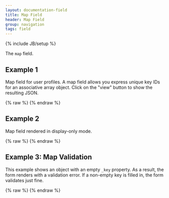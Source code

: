 ```yaml
---
layout: documentation-field
title: Map Field
header: Map Field
group: navigation
tags: field
---
```

{% include JB/setup %}


The ```map``` field.


## Example 1
Map field for user profiles.  A map field allows you express unique key IDs for an associative array object.
Click on the "view" button to show the resulting JSON.
<div id="field1"> </div>
{% raw %}
<script type="text/javascript" id="field1-script">
$("#field1").alpaca({
    "data": {
        "john316" : {
            "firstName" : "Tim",
            "lastName" : "Tebow",
            "gender" : "Male"
        },
        "ladygaga" : {
            "firstName" : "Stefani",
            "lastName" : "Germanotta",
            "gender" : "Female"
        }
    },
    "schema": {
        "type": "array",
        "items": {
            "type": "object",
            "properties": {
                "_key" : {
                    "title" : "User ID",
                    "type": "string"
                },
                "firstName" : {
                    "title" : "First Name",
                    "type": "string"
                },
                "lastName" : {
                    "title" : "Last Name",
                    "type": "string"
                },
                "gender" : {
                    "title" : "Gender",
                    "type": "string",
                    "enum" : ["Male","Female"]
                }
            }
        }
    },
    "options" : {
        "type" : "map",
        "toolbarSticky" : true,
        "fields": {
            "item" : {
                "fields" : {
                    "_key" : {
                        "size" : 60,
                        "helper" : "This value serves as a unique key into the associative array."
                    }
                }
            }
        },
        "form": {
            "buttons": {
                "submit": {
                    "title": "View",
                    "click": function() {
                        var value = this.getValue();

                        alert(JSON.stringify(value, null, "  "));
                    }
                }
            }
        }
    }
});
</script>
{% endraw %}


## Example 2
Map field rendered in display-only mode.
<div id="field2"> </div>
{% raw %}
<script type="text/javascript" id="field2-script">
$("#field2").alpaca({
    "data": {
        "john316" : {
            "firstName" : "Tim",
            "lastName" : "Tebow",
            "gender" : "Male"
        },
        "ladygaga" : {
            "firstName" : "Stefani",
            "lastName" : "Germanotta",
            "gender" : "Female"
        }
    },
    "schema": {
        "type": "array",
        "items": {
            "type": "object",
            "properties": {
                "_key" : {
                    "title" : "User Id"
                },
                "firstName" : {
                    "title" : "First Name",
                    "description" : "Enter user's first name."
                },
                "lastName" : {
                    "title" : "Last Name",
                    "description" : "Enter user's last name."
                },
                "gender" : {
                    "title" : "Gender",
                    "description" : "Select user's gender",
                    "enum" : ["Male","Female"]
                }
            }
        }
    },
    "options" : {
        "type" : "map",
        "toolbarSticky" : true,
        "fields": {
            "item" : {
                "fields" : {
                    "_key" : {
                        "size" : 60,
                        "helper" : "Provide a unique user id."
                    }
                }
            }
        }
    },
    "view": "bootstrap-display"
});
</script>
{% endraw %}


## Example 3: Map Validation
This example shows an object with an empty ```_key``` property.  As a result, the form renders with a validation error.
If a non-empty key is filled in, the form validates just fine.
<div id="field3"></div>
{% raw %}
<script type="text/javascript" id="field3-script">
$("#field3").alpaca({
    "data": {
        "": {
            "firstName": "Bruce",
            "lastName": "Springsteen"
        }
    },
    "schema": {
        "type": "array",
        "items": {
            "type": "object",
            "properties": {
                "_key" : {
                    "title" : "User Id"
                },
                "firstName" : {
                    "title" : "First Name"
                },
                "lastName" : {
                    "title" : "Last Name"
                }
            }
        }
    },
    "options" : {
        "type" : "map",
        "toolbarSticky" : true
    }
});
</script>
{% endraw %}
